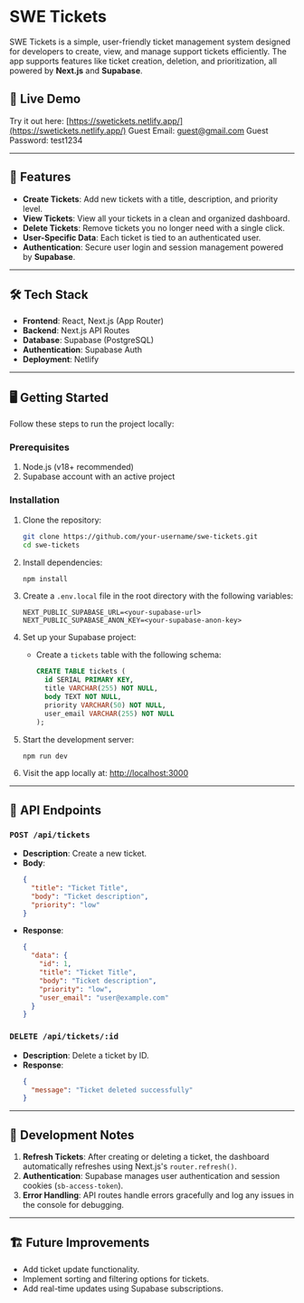 

# SWE Tickets

SWE Tickets is a simple, user-friendly ticket management system designed for developers to create, view, and manage support tickets efficiently. The app supports features like ticket creation, deletion, and prioritization, all powered by **Next.js** and **Supabase**.

## 🚀 Live Demo

Try it out here: [https://swetickets.netlify.app/](https://swetickets.netlify.app/)
Guest Email: guest@gmail.com
Guest Password: test1234

---

## 📖 Features

- **Create Tickets**: Add new tickets with a title, description, and priority level.
- **View Tickets**: View all your tickets in a clean and organized dashboard.
- **Delete Tickets**: Remove tickets you no longer need with a single click.
- **User-Specific Data**: Each ticket is tied to an authenticated user.
- **Authentication**: Secure user login and session management powered by **Supabase**.

---

## 🛠️ Tech Stack

- **Frontend**: React, Next.js (App Router)
- **Backend**: Next.js API Routes
- **Database**: Supabase (PostgreSQL)
- **Authentication**: Supabase Auth
- **Deployment**: Netlify

---

## 🖥️ Getting Started

Follow these steps to run the project locally:

### Prerequisites

1. Node.js (v18+ recommended)
2. Supabase account with an active project

### Installation

1. Clone the repository:

   ```bash
   git clone https://github.com/your-username/swe-tickets.git
   cd swe-tickets
   ```

2. Install dependencies:

   ```bash
   npm install
   ```

3. Create a `.env.local` file in the root directory with the following variables:

   ```plaintext
   NEXT_PUBLIC_SUPABASE_URL=<your-supabase-url>
   NEXT_PUBLIC_SUPABASE_ANON_KEY=<your-supabase-anon-key>
   ```

4. Set up your Supabase project:
   - Create a `tickets` table with the following schema:
     ```sql
     CREATE TABLE tickets (
       id SERIAL PRIMARY KEY,
       title VARCHAR(255) NOT NULL,
       body TEXT NOT NULL,
       priority VARCHAR(50) NOT NULL,
       user_email VARCHAR(255) NOT NULL
     );
     ```

5. Start the development server:

   ```bash
   npm run dev
   ```

6. Visit the app locally at: [http://localhost:3000](http://localhost:3000)

---

## 📄 API Endpoints

### **`POST /api/tickets`**
- **Description**: Create a new ticket.
- **Body**:
  ```json
  {
    "title": "Ticket Title",
    "body": "Ticket description",
    "priority": "low"
  }
  ```
- **Response**:
  ```json
  {
    "data": {
      "id": 1,
      "title": "Ticket Title",
      "body": "Ticket description",
      "priority": "low",
      "user_email": "user@example.com"
    }
  }
  ```

### **`DELETE /api/tickets/:id`**
- **Description**: Delete a ticket by ID.
- **Response**:
  ```json
  {
    "message": "Ticket deleted successfully"
  }
  ```

---

## 🔧 Development Notes

1. **Refresh Tickets**: After creating or deleting a ticket, the dashboard automatically refreshes using Next.js's `router.refresh()`.
2. **Authentication**: Supabase manages user authentication and session cookies (`sb-access-token`).
3. **Error Handling**: API routes handle errors gracefully and log any issues in the console for debugging.

---

## 🏗️ Future Improvements

- Add ticket update functionality.
- Implement sorting and filtering options for tickets.
- Add real-time updates using Supabase subscriptions.
